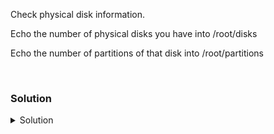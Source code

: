 Check physical disk information.

Echo the number of physical disks you have into /root/disks

Echo the number of partitions of that disk into /root/partitions

<br>

### Solution
<details>
<summary>Solution</summary>
Check disk information and count partitions

```plain
fdisk -l | grep -i vd
```{{exec}}

Why did we use VD?

Let's use another command to see that information another way.
```plain
lsblk
```{{exec}}

and

```plain
blkid
```{{exec}}

And, if you need the answer:

```plain
echo 1 > /root/disks
echo 3 > /root/partitions
```{{exec}}

</details>